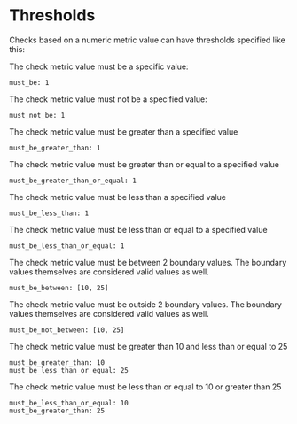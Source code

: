 # Thresholds

Checks based on a numeric metric value can have thresholds specified like this:

The check metric value must be a specific value:
```
must_be: 1
```

The check metric value must not be a specified value:
```
must_not_be: 1
```

The check metric value must be greater than a specified value
```
must_be_greater_than: 1
```

The check metric value must be greater than or equal to a specified value
```
must_be_greater_than_or_equal: 1
```

The check metric value must be less than a specified value
```
must_be_less_than: 1
```

The check metric value must be less than or equal to a specified value
```
must_be_less_than_or_equal: 1
```

The check metric value must be between 2 boundary values.  The boundary 
values themselves are considered valid values as well.
```
must_be_between: [10, 25]
```

The check metric value must be outside 2 boundary values.  The boundary 
values themselves are considered valid values as well.
```
must_be_not_between: [10, 25]
```

The check metric value must be greater than 10 and less than or equal to 25
```
must_be_greater_than: 10
must_be_less_than_or_equal: 25
```

The check metric value must be less than or equal to 10 or greater than 25
```
must_be_less_than_or_equal: 10
must_be_greater_than: 25
```
